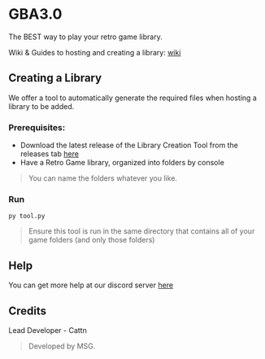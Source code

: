 # GBA3.0

The BEST way to play your retro game library.

Wiki & Guides to hosting and creating a library: [wiki](https://github.com/Cattn/GBAv3/wiki)

## Creating a Library
We offer a tool to automatically generate the required files when hosting a library to be added.

### Prerequisites:

* Download the latest release of the Library Creation Tool from the releases tab [here](https://github.com/Cattn/GBA2.0/releases/latest)
* Have a Retro Game library, organized into folders by console
> You can name the folders whatever you like.

### Run
``py tool.py``
> Ensure this tool is run in the same directory that contains all of your game folders (and only those folders)

## Help
You can get more help at our discord server [here](https://discord.gg/math-study-934807331668099142)

## Credits

Lead Developer - Cattn
> Developed by MSG.

